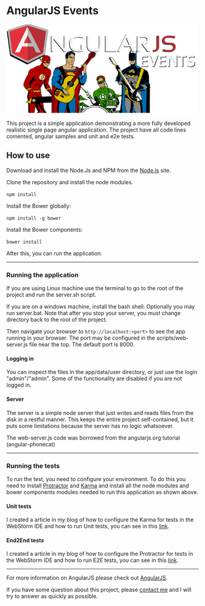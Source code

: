 # AngularJS Events

![Angular Events](angularevents.png)

This project is a simple application demonstrating a more fully developed realistic single page
angular application. The project have all code lines comented, angular samples and unit and e2e tests.

## How to use


Download and install the Node.Js  and NPM from the [Node.js](https://nodejs.org/en/download/) site.

Clone the repository and install the node modules.

`npm install`

Install the Bower globally:

`npm install -g bower`

Install the Bower components:

`bower install`

After this, you can run the application.

***

### Running the application

If you are using Linux machine use the terminal to go to the root of the project and run the server.sh script.

If you are on a windows machine, install the bash shell.  Optionally you may run server.bat.  Note that
after you stop your server, you must change directory back to the root of the project.

Then navigate your browser to `http://localhost:<port>` to see the app running in
your browser.  The port may be configured in the scripts/web-server.js file near the top. The default port is 8000.

#### Logging in
You can inspect the files in the app/data/user directory, or just use the login "admin"/"admin".  Some of the functionality
are disabled if you are not logged in.

#### Server

The server is a simple node server that just writes and reads files from the disk in a restful manner.  This keeps the entire project
self-contained, but it puts some limitations because the server has no logic whatsoever.

The web-server.js code was borrowed from the angularjs.org tutorial (angular-phonecat)

***

### Running the tests

To run the test, you need to configure your environment. To do this you need to install [Protractor](https://angular.github.io/protractor/#/) and [Karma](https://karma-runner.github.io) and install all the node modules and bower components modules needed to run this application as shown above.

#### Unit tests

I created a article in my blog of how to configure the Karma for tests in the WebStorm IDE and how to run Unit tests, you can see in this [link](http://coderade.in/configure-karma-webstorm).

#### End2End tests
I created a article in my blog of how to configure the Protractor for tests in the WebStorm IDE and how to run E2E tests, you can see in this [link](http://coderade.in/setting-protractor-webstorm).

***

For more information on AngularJS please check out [AngularJS](http://angularjs.org).

If you have some question about this project, please [contact me](http://coderade.in/contact) and I will try to answer as quickly as possible.

